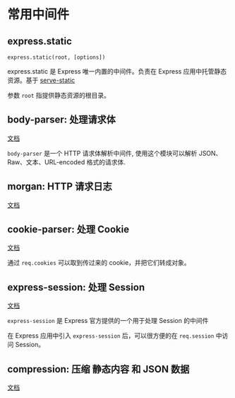# 常用中间件


## express.static

`express.static(root, [options])`

express.static 是 Express 唯一内置的中间件。负责在 Express 应用中托管静态资源。基于 [serve-static](https://github.com/expressjs/serve-static)

参数 `root` 指提供静态资源的根目录。

## body-parser: 处理请求体

[文档](https://github.com/expressjs/body-parser)

`body-parser` 是一个 HTTP 请求体解析中间件, 使用这个模块可以解析 JSON、Raw、文本、URL-encoded 格式的请求体.

## morgan: HTTP 请求日志

[文档](https://github.com/expressjs/morgan)

## cookie-parser: 处理 Cookie

[文档](https://github.com/expressjs/cookie-parser)

通过 `req.cookies` 可以取到传过来的 cookie，并把它们转成对象。

## express-session: 处理 Session

[文档](https://github.com/expressjs/session)

`express-session` 是 Express 官方提供的一个用于处理 Session 的中间件

在 Express 应用中引入 `express-session` 后，可以很方便的在 `req.session` 中访问 Session。

## compression: 压缩 静态内容 和 JSON 数据

[文档](https://github.com/expressjs/compression)
